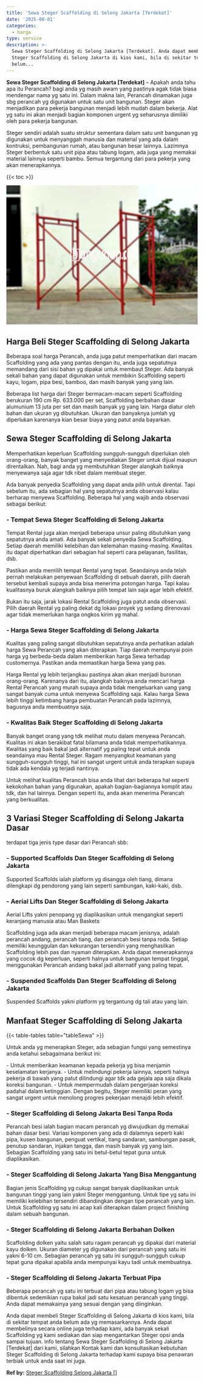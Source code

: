 ```yaml
---
title: 'Sewa Steger Scaffolding di Selong Jakarta [Terdekat]'
date: '2025-08-01'
categories:
  - harga
type: service
description: >-
  Sewa Steger Scaffolding di Selong Jakarta [Terdekat]. Anda dapat membeli
  Steger Scaffolding di Selong Jakarta di kios kami, bila di sekitar tempat anda
  belum...
---
```


**Sewa Steger Scaffolding di Selong Jakarta \[Terdekat\]** – Apakah anda tahu apa itu Perancah? bagi anda yg masih awam yang pastinya agak tidak biasa mendengar nama yg satu ini. Dalam makna lain, Perancah dinamakan juga sbg perancah yg digunakan untuk satu unit bangunan. Steger akan menjadikan para pekerja bangunan menjadi lebih mudah dalam bekerja. Alat yg satu ini akan menjadi bagian komponen urgent yg seharusnya dimiliki oleh para pekerja bangunan.

Steger sendiri adalah suatu struktur sementara dalam satu unit bangunan yg digunakan untuk menyanggah manusia dan material yang ada dalam kontruksi, pembangunan rumah, atau bangunan besar lainnya. Lazimnya Steger berbentuk satu unit pipa atau tabung logam, ada juga yang memakai material lainnya seperti bambu. Semua tergantung dari para pekerja yang akan menerapkannya.

{{< toc >}}

![Sewa Steger Scaffolding di Selong Jakarta [Terdekat]](/images/sewa-scaffolding-steger-27.png)

## Harga Beli Steger Scaffolding di Selong Jakarta

Beberapa soal harga Perancah, anda juga patut memperhatikan dari macam Scaffolding yang ada yang pantas dengan itu, anda juga sepatutnya memandang dari sisi bahan yg dipakai untuk membaut Steger. Ada banyak sekali bahan yang dapat digunakan untuk membikin Scaffolding seperti kayu, logam, pipa besi, bamboo, dan masih banyak yang yang lain.

Beberapa list harga dari Steger bermacam-macam seperti Scaffolding berukuran 190 cm Rp. 633.000 per set, Scaffolding berbahan dasar alumunium 13 juta per set dan masih banyak yg yang lain. Harga diatur oleh bahan dan ukuran yg dibutuhkan. Ukuran dan banyaknya jumlah yg diperlukan karenanya kian besar biaya yang patut anda bayarkan.

## Sewa Steger Scaffolding di Selong Jakarta

Memperhatikan keperluan Scaffolding sungguh-sungguh diperlukan oleh orang-orang, banyak banget yang menyediakan Steger untuk dijual maupun direntalkan. Nah, bagi anda yg membutuhkan Steger alangkah baiknya menyewanya saja agar tdk ribet dalam membuat steger.

Ada banyak penyedia Scaffolding yang dapat anda pilih untuk dirental. Tapi sebelum itu, ada sebagian hal yang sepatutnya anda observasi kalau berharap menyewa Scaffolding. Beberapa hal yang wajib anda observasi sebagai berikut:

### \- Tempat Sewa Steger Scaffolding di Selong Jakarta

Tempat Rental juga akan menjadi beberapa unsur paling dibutuhkan yang sepatutnya anda amati. Ada banyak sekali penyedia Sewa Scaffolding. Setiap daerah memiliki kelebihan dan kelemahan masing-masing. Kwalitas itu dapat diperhatikan dari sebagian hal seperti cara pelayanan, fasilitas, dsb.

Pastikan anda memilih tempat Rental yang tepat. Seandainya anda telah pernah melakukan penyewaan Scaffolding di sebuah daerah, pilih daerah tersebut kembali supaya anda bisa menerima potongan harga. Tapi kalau kualitasnya buruk alangkah baiknya pilih tempat lain saja agar lebih efektif.

Bukan itu saja, jarak lokasi Rental Scaffolding juga patut anda observasi. Pilih daerah Rental yg paling dekat dg lokasi proyek yg sedang direnovasi agar tidak memerlukan harga ongkos kirim yg mahal.

### \- Harga Sewa Steger Scaffolding di Selong Jakarta

Kualitas yang paling sangat dibutuhkan sepatutnya anda perhatikan adalah harga Sewa Perancah yang akan diterapkan. Tiap daerah mempunyai poin harga yg berbeda-beda dalam memberikan harga Sewa terhadap customernya. Pastikan anda memastikan harga Sewa yang pas.

Harga Rental yg lebih terjangkau pastinya akan akan menjadi buronan orang-orang. Karenanya dari itu, alangkah baiknya anda mencari harga Rental Perancah yang murah supaya anda tidak mengeluarkan uang yang sangat banyak cuma untuk menyewa Scaffolding saja. Kalau harga Sewa lebih tinggi ketimbang harga pembuatan Perancah pada lazimnya, bagusnya anda membuatnya saja.

### \- Kwalitas Baik Steger Scaffolding di Selong Jakarta

Banyak banget orang yang tdk melihat mutu dalam menyewa Perancah. Kualitas ini akan berakibat fatal bilamana anda tidak memperhatikannya. Kwalitas yang baik bakal jadi alternatif yg paling tepat untuk anda seandainya mau Rental Steger. Ragam menyangkut keamanan yang sungguh-sungguh tinggi, hal ini sangat urgent untuk anda terapkan supaya tidak ada kendala yg terjadi nantinya.

Untuk melihat kualitas Perancah bisa anda lihat dari beberapa hal seperti kekokohan bahan yang digunakan, apakah bagian-bagiannya komplit atau tdk, dan hal lainnya. Dengan seperti itu, anda akan menerima Perancah yang berkualitas.

## 3 Variasi Steger Scaffolding di Selong Jakarta Dasar

terdapat tiga jenis type dasar dari Perancah sbb:

### \- Supported Scaffolds Dan Steger Scaffolding di Selong Jakarta

Supported Scaffolds ialah platform yg disangga oleh tiang, dimana dilengkapi dg pendorong yang lain seperti sambungan, kaki-kaki, dsb.

### \- Aerial Lifts Dan Steger Scaffolding di Selong Jakarta

Aerial Lifts yakni penopang yg diaplikasikan untuk mengangkat seperti keranjang manusia atau Man Baskets

Scaffolding juga ada akan menjadi beberapa macam jenisnya, adalah perancah andang, perancah tiang, dan perancah besi tanpa roda. Setiap memiliki keunggulan dan kekurangan tersendiri yang menghasilkan Scaffolding lebih pas dan nyaman diterapkan. Anda dapat menerapkannya yang cocok dg keperluan, seperti halnya untuk bangunan tempat tinggal, menggunakan Perancah andang bakal jadi alternatif yang paling tepat.

### \- Suspended Scaffolds Dan Steger Scaffolding di Selong Jakarta

Suspended Scaffolds yakni platform yg tergantung dg tali atau yang lain.

## Manfaat Steger Scaffolding di Selong Jakarta

{{< table-tables table="tableSewa" >}}

Untuk anda yg menerapkan Steger, ada sebagian fungsi yang semestinya anda ketahui sebagaimana berikut ini:

\- Untuk memberikan keamanan kepada pekerja yg bisa menjamin keselamatan kerjanya. - Untuk melindungi pekerja lainnya, seperti halnya pekerja di bawah yang patut dilindungi agar tdk ada gejala apa saja dikala koreksi bangunan. - Untuk mempermudah dalam pengerjaan koreksi padahal dalam ketinggian. Dengan begitu, Steger memiliki peran yang sangat urgent untuk menolong progres pekerjaan menajdi lebih efektif.

### \- Steger Scaffolding di Selong Jakarta Besi Tanpa Roda

Perancah besi ialah bagian macam perancah yg diwujudkan dg memakai bahan dasar besi. Variasi komponen yang ada di dalamnya seperti kaki pipa, kusen bangunan, penguat vertikal, tiang sandaran, sambungan pasak, penutup sandaran, injakan tangga, dan masih banyak yg yang lain. Sebagian Scaffolding yang satu ini betul-betul tepat guna untuk diaplikasikan.

### \- Steger Scaffolding di Selong Jakarta Yang Bisa Menggantung

Bagian jenis Scaffolding yg cukup sangat banyak diaplikasikan untuk bangunan tinggi yang lain yakni Steger menggantung. Untuk tipe yg satu ini memiliki kelebihan tersendiri dibandingkan dengan tipe perancah yang lain. Untuk Scaffolding yg satu ini acap kali diterapkan dalam project finishing dalam sebuah bangunan.

### \- Steger Scaffolding di Selong Jakarta Berbahan Dolken

Scaffolding dolken yaitu salah satu ragam perancah yg dipakai dari material kayu dolken. Ukuran diameter yg digunakan dari perancah yang satu ini yakni 6-10 cm. Sebagian perancah yg satu ini sungguh-sungguh cukup tepat guna dipakai apabila anda mempunyai kayu tadi untuk membuatnya.

### \- Steger Scaffolding di Selong Jakarta Terbuat Pipa

Beberapa perancah yg satu ini terbuat dari pipa atau tabung logam yg bisa dibentuk sedemikian rupa bakal jadi satu kesatuan perancah yang tinggi. Anda dapat memakainya yang sesuai dengan yang diinginkan.

Anda dapat membeli Steger Scaffolding di Selong Jakarta di kios kami, bila di sekitar tempat anda belum ada yg memasarkannya. Anda dapat membelinya secara online juga terhadap kami, ada banyak sekali Scaffolding yg kami sediakan dan siap mengantarkan Steger opsi anda sampai tujuan. info tentang Sewa Steger Scaffolding di Selong Jakarta \[Terdekat\] dari kami, silahkan Kontak kami dan konsultasikan kebutuhan Steger Scaffolding di Selong Jakarta terhadap kami supaya bisa penawran terbiak untuk anda saat ini juga.

**Ref by:** [Steger Scaffolding Selong Jakarta []](https://id.wikipedia.org/wiki/Steger)
